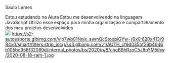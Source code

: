 Saulo Lemes

Estou estudando na Alura
Estou me desenvolvendo na linguagem JavaScript
Utilizo esse espaço para minha organização e compartilhamento dos meu projetos desenvolvidos  
![](link)
https://s2-autoesporte.glbimg.com/vlp7wb01Nnjx_swmQcStoopiGYw=/0x0:620x413/984x0/smart/filters:strip_icc()/i.s3.glbimg.com/v1/AUTH_cf9d035bf26b4646b105bd958f32089d/internal_photos/bs/2020/p/B/choBBhRzqC5J8pYM5ihw/2020-08-18-ram-1.jpg

